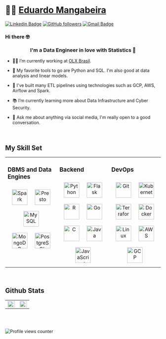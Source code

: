 # 👨‍💻 [Eduardo Mangabeira](https://edumangabeira.github.io/)

[![Linkedin Badge](https://img.shields.io/badge/-Eduardo%20Mangabeira-blue?style=social&logo=Linkedin&logoColor=blue&link=https://www.linkedin.com/in/edumangabeira/)](https://www.linkedin.com/in/edumangabeira/) [![GitHub followers](https://img.shields.io/github/followers/edumangabeira?label=Follow&style=social)](https://github.com/edumangabeira/?tab=follow) [![Gmail Badge](https://img.shields.io/badge/-edu.mangaba@gmail.com-c14438?style=social&logo=Gmail&logoColor=red&link=mailto:edu.mangaba@gmail.com)](mailto:edu.mangaba@gmail.com) 

### Hi there 🤓

### <div align="center">I'm a Data Engineer in love with Statistics 🚀</div>  
  

- 👨‍💻 I’m currently working at [OLX Brasil](https://www.olx.com.br/).
  
- 🔧 My favorite tools to go are Python and SQL. I'm also good at data analysis and linear models.

- 🤖 I've built many ETL pipelines using technologies such as GCP, AWS, Airflow and Spark. 

- 📚 I’m currently learning more about Data Infrastructure and Cyber Security.
  
- 💬 Ask me about anything via social media, I'm really open to a good conversation.  

<br/>  


## My Skill Set
<table><tr><td valign="top" width="33%">

### DBMS and Data Engines
<div align="center">  


<a href="https://spark.apache.org/" target="_blank"><img style="margin: 10px" src="https://upload.wikimedia.org/wikipedia/commons/thumb/f/f3/Apache_Spark_logo.svg/1200px-Apache_Spark_logo.svg.png" alt="Spark" height="50" /></a>
<a href="https://prestodb.io/" target="_blank"><img style="margin: 10px" src="https://ahana.io/wp-content/uploads/2020/06/prestodb-450.png" alt="Presto" height="50" /></a>  
<a href="https://hudi.apache.org/" target="_blank"><img style="margin: 10px" src="https://www.apache.org/logos/res/hudi/default.png" alt="MySQL" height="50" /></a>  
<a href="https://www.mongodb.com/" target="_blank"><img style="margin: 10px" src="https://profilinator.rishav.dev/skills-assets/mongodb-original-wordmark.svg" alt="MongoDB" height="50" /></a>
<a href="https://www.postgresql.org/" target="_blank"><img style="margin: 10px" src="https://profilinator.rishav.dev/skills-assets/postgresql-original-wordmark.svg" alt="PostgreSQL" height="50" /></a>  
</div>

</td><td valign="top" width="33%">

### Backend  
<div align="center">  
<a href="https://www.python.org/" target="_blank"><img style="margin: 10px" src="https://profilinator.rishav.dev/skills-assets/python-original.svg" alt="Python" height="50" /></a>  
<a href="https://flask.palletsprojects.com/" target="_blank"><img style="margin: 10px" src="https://profilinator.rishav.dev/skills-assets/flask.png" alt="Flask" height="50" /></a> 
<a href="https://www.r-project.org/" target="_blank"><img style="margin: 10px" src="https://profilinator.rishav.dev/skills-assets/r.svg" alt="R" height="50" /></a>
<a href="https://go.dev/" target="_blank"><img style="margin: 10px" src="https://profilinator.rishav.dev/skills-assets/go-original.svg" alt="Go" height="50" /></a>  
<a href="https://www.cprogramming.com/" target="_blank"><img style="margin: 10px" src="https://profilinator.rishav.dev/skills-assets/c-original.svg" alt="C" height="50" /></a>
<a href="https://www.java.com/" target="_blank"><img style="margin: 10px" src="https://profilinator.rishav.dev/skills-assets/java-original-wordmark.svg" alt="Java" height="50" /></a>  
<a href="https://www.javascript.com/" target="_blank"><img style="margin: 10px" src="https://profilinator.rishav.dev/skills-assets/javascript-original.svg" alt="JavaScript" height="50" /></a>  

</div>

</td><td valign="top" width="33%">


### DevOps  
<div align="center">  
<a href="https://github.com/" target="_blank"><img style="margin: 10px" src="https://profilinator.rishav.dev/skills-assets/git-scm-icon.svg" alt="Git" height="50" /></a>  
<a href="https://kubernetes.io/" target="_blank"><img style="margin: 10px" src="https://profilinator.rishav.dev/skills-assets/kubernetes-icon.svg" alt="Kubernetes" height="50" /></a>  
<a href="https://www.terraform.io/" target="_blank"><img style="margin: 10px" src="https://profilinator.rishav.dev/skills-assets/terraformio-icon.svg" alt="Terraform" height="50" /></a>  
<a href="https://www.docker.com/" target="_blank"><img style="margin: 10px" src="https://profilinator.rishav.dev/skills-assets/docker-original-wordmark.svg" alt="Docker" height="50" /></a>  
<a href="https://www.linux.org/" target="_blank"><img style="margin: 10px" src="https://profilinator.rishav.dev/skills-assets/linux-original.svg" alt="Linux" height="50" /></a>  
<a href="https://aws.amazon.com/" target="_blank"><img style="margin: 10px" src="https://profilinator.rishav.dev/skills-assets/amazonwebservices-original-wordmark.svg" alt="AWS" height="50" /></a>  
<a href="https://cloud.google.com/" target="_blank"><img style="margin: 10px" src="https://profilinator.rishav.dev/skills-assets/google_cloud-icon.svg" alt="GCP" height="50" /></a>  
</div>

</td></tr></table>  

<br/>  


## Github Stats  
<table><tr><td valign="top" width="50%">

<img src="https://github-readme-stats.vercel.app/api?username=edumangabeira&show_icons=true&count_private=true&hide_border=true&theme=nord" align="left" style="width: 100%" />

</td><td valign="top" width="50%">

<img src="https://github-readme-stats.vercel.app/api/top-langs/?username=edumangabeira&hide_border=true&count_private=true&layout=compact&theme=nord" align="left" style="width: 100%" />

</td></tr></table>  

<br/>   

  

<br/>  

![Profile views counter](https://komarev.com/ghpvc/?username=edumangabeira&&style=flat-square)  
  

<br/>  


<br />
